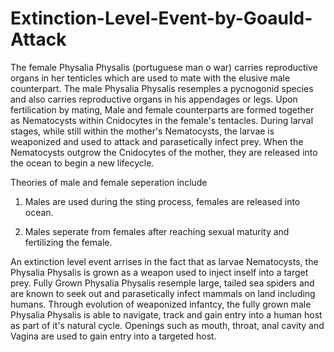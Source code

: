# Extinction-Level-Event-by-Goauld-Attack
The female Physalia Physalis (portuguese man o war) carries reproductive organs in her tenticles which are used to mate with the elusive male counterpart. The male Physalia Physalis resemples a pycnogonid species and also carries reproductive organs in his appendages or legs. Upon fertilication by mating, Male and female counterparts are formed together as Nematocysts within Cnidocytes in the female's tentacles. During larval stages, while still within the mother's Nematocysts, the larvae is weaponized and used to attack and parasetically infect prey. When the Nematocysts outgrow the Cnidocytes of the mother, they are released into the ocean to begin a new lifecycle. 

Theories of male and female seperation include

1. Males are used during the sting process, females are released into ocean.

2. Males seperate from females after reaching sexual maturity and fertilizing the female.


An extinction level event arrises in the fact that as larvae Nematocysts, the Physalia Physalis is grown as a weapon used to inject inself into a target prey. Fully Grown Physalia Physalis resemple large, tailed sea spiders and are known to seek out and parasetically infect mammals on land including humans. Through evolution of weaponized infantcy, the fully grown male Physalia Physalis is able to navigate, track and gain entry into a human host as part of it's natural cycle. Openings such as mouth, throat, anal cavity and Vagina are used to gain entry into a targeted host.
